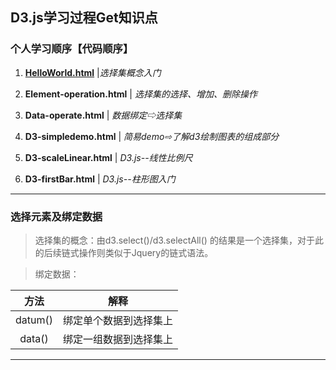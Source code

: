 ## D3.js学习过程Get知识点

### 个人学习顺序【代码顺序】

1. __[HelloWorld.html](HelloWorld.html)__        |*选择集概念入门*
            
2. __Element-operation.html__ | *选择集的选择、增加、删除操作*

3. __Data-operate.html__      | *数据绑定⇨选择集* 

4. __D3-simpledemo.html__     | *简易demo⇨了解d3绘制图表的组成部分*

5. __D3-scaleLinear.html__    | *D3.js--线性比例尺*

6. __D3-firstBar.html__       | *D3.js--柱形图入门*

***

### 选择元素及绑定数据

> 选择集的概念：由d3.select()/d3.selectAll() 的结果是一个选择集，对于此的后续链式操作则类似于Jquery的链式语法。

> 绑定数据：

>> 
|方法|解释|
|:--:|:--:|
|datum()|绑定单个数据到选择集上|
|data()|绑定一组数据到选择集上|  

***

### 